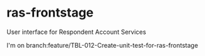 # ras-frontstage
User interface for Respondent Account Services


I'm on branch:feature/TBL-012-Create-unit-test-for-ras-frontstage
